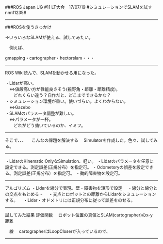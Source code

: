 ###ROS Japan UG #11 LT大会　17/07/19 
#シミュレーションでSLAMを試す
nnn112358

---

###ROSを使うきっかけ 

 →いろいろなSLAMが使える、試してみたい。
 
　例えば、
 
 gmapping・cartographer・hectorslam・・・

---

ROS Wiki読んで、SLAMを動かせる用になった。
  
・Lidarが高い。  
　⇔値段高い方が性能良さそう(視野角・距離・距離精度)。  
　　どれくらい違う？自作だと、どこまでできるかな？  
・シミュレーション環境が重い。使いづらい。よくわからない。  
　⇔Gazebo  
・SLAMのパラメータ調整が難しい。  
　⇔パラメータが一杯。  
　　どれがどう効いているのか、イミフ。  
  
---


そこで、、、
　こんなの課題を解決する
　Simulatorを作成した。色々、試してみる。


---


・LidarのKinematic OnlyなSimulation、軽い。
・Lidarのパラメータを任意に設定できる。測定誤差(正規分布）を指定可。
・Odometoryの誤差を設定できる。測定誤差(正規分布）を指定可。
・動的障害物を設定可。

---


アルゴリズム
 ・Lidarを線分で表現。壁・障害物を矩形で設定
　・線分と線分との交点をもとめる・
　・交点とロボットとの距離からLidarをシミュレーションする。
　・Lidar・オドメトリには正規分布に従って誤差をのせる。

---

試してみた結果
評価関数
　ロボット位置の真値とSLAM(cartographer)のx-y 距離

　線
　cartographerはLoopCloserが入っているので、

---


